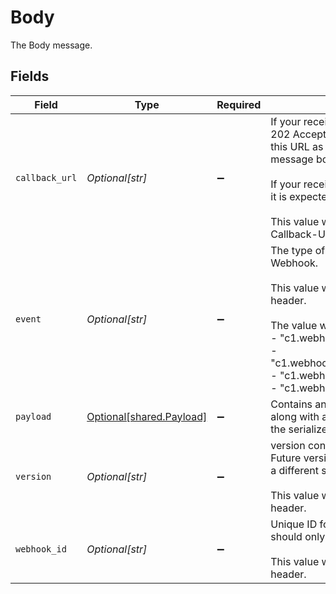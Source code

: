 # Body

The Body message.


## Fields

| Field                                                                                                                                                                                                                                                                                             | Type                                                                                                                                                                                                                                                                                              | Required                                                                                                                                                                                                                                                                                          | Description                                                                                                                                                                                                                                                                                       |
| ------------------------------------------------------------------------------------------------------------------------------------------------------------------------------------------------------------------------------------------------------------------------------------------------- | ------------------------------------------------------------------------------------------------------------------------------------------------------------------------------------------------------------------------------------------------------------------------------------------------- | ------------------------------------------------------------------------------------------------------------------------------------------------------------------------------------------------------------------------------------------------------------------------------------------------- | ------------------------------------------------------------------------------------------------------------------------------------------------------------------------------------------------------------------------------------------------------------------------------------------------- |
| `callback_url`                                                                                                                                                                                                                                                                                    | *Optional[str]*                                                                                                                                                                                                                                                                                   | :heavy_minus_sign:                                                                                                                                                                                                                                                                                | If your receiver returns HTTP Status Code 202 Accepted, it MUST send its resposne to this URL as a POST<br/> message body.<br/><br/> If your receiver returns any other status code, it is expected to not use the callback url.<br/><br/> This value will match the "Webhook-Callback-Url" header. |
| `event`                                                                                                                                                                                                                                                                                           | *Optional[str]*                                                                                                                                                                                                                                                                                   | :heavy_minus_sign:                                                                                                                                                                                                                                                                                | The type of event that triggered this Webhook.<br/><br/> This value will match the "Webhook-Event" header.<br/><br/> The value will be one of:<br/> - "c1.webhooks.v1.PayloadTest"<br/> - "c1.webhooks.v1.PayloadPolicyApprovalStep"<br/> - "c1.webhooks.v1.PayloadPolicyPostAction"<br/> - "c1.webhooks.v1.PayloadProvisionStep" |
| `payload`                                                                                                                                                                                                                                                                                         | [Optional[shared.Payload]](../../models/shared/payload.md)                                                                                                                                                                                                                                        | :heavy_minus_sign:                                                                                                                                                                                                                                                                                | Contains an arbitrary serialized message along with a @type that describes the type of the serialized message.                                                                                                                                                                                    |
| `version`                                                                                                                                                                                                                                                                                         | *Optional[str]*                                                                                                                                                                                                                                                                                   | :heavy_minus_sign:                                                                                                                                                                                                                                                                                | version contains the constant value "v1". Future versions of the Webhook body will use a different string.<br/><br/> This value will match the "Webhook-Version" header.                                                                                                                          |
| `webhook_id`                                                                                                                                                                                                                                                                                      | *Optional[str]*                                                                                                                                                                                                                                                                                   | :heavy_minus_sign:                                                                                                                                                                                                                                                                                | Unique ID for this Webhook. Your receiver should only process this ID once.<br/><br/> This value will match the "Webhook-Id" header.                                                                                                                                                              |
